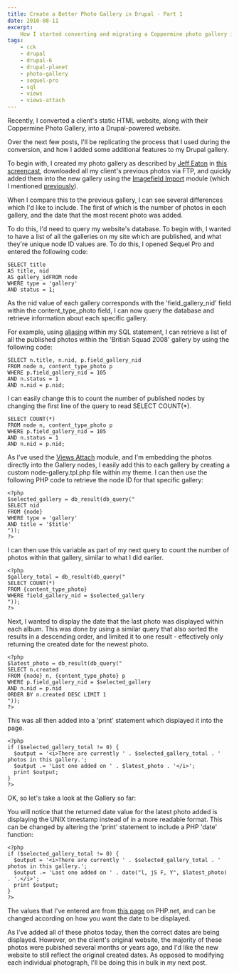 ```yaml
---
title: Create a Better Photo Gallery in Drupal - Part 1
date: 2010-08-11
excerpt:
    How I started converting and migrating a Coppermine photo gallery into Drupal.
tags:
    - cck
    - drupal
    - drupal-6
    - drupal-planet
    - photo-gallery
    - sequel-pro
    - sql
    - views
    - views-attach
---
```


Recently, I converted a client's static HTML website, along with their
Coppermine Photo Gallery, into a Drupal-powered website.

Over the next few posts, I'll be replicating the process that I used during the
conversion, and how I added some additional features to my Drupal gallery.

To begin with, I created my photo gallery as described by
[Jeff Eaton](http://www.lullabot.com/about/team/jeff-eaton) in
[this screencast](http://www.lullabot.com/articles/photo-galleries-views-attach),
downloaded all my client's previous photos via FTP, and quickly added them into
the new gallery using the
[Imagefield Import](http://drupal.org/project/imagefield_import) module (which I
mentioned
[previously](/blog/quickly-import-multiples-images-using-imagefieldimport-module/)).

When I compare this to the previous gallery, I can see several differences which
I'd like to include. The first of which is the number of photos in each gallery,
and the date that the most recent photo was added.

To do this, I'd need to query my website's database. To begin with, I wanted to
have a list of all the galleries on my site which are published, and what
they're unique node ID values are. To do this, I opened Sequel Pro and entered
the following code:

```language-sql
SELECT title
AS title, nid
AS gallery_idFROM node
WHERE type = 'gallery'
AND status = 1;
```

As the nid value of each gallery corresponds with the 'field_gallery_nid' field
within the content_type_photo field, I can now query the database and retrieve
information about each specific gallery.

For example, using [aliasing](http://www.w3schools.com/sql/sql_alias.asp) within
my SQL statement, I can retrieve a list of all the published photos within the
'British Squad 2008' gallery by using the following code:

```language-sql
SELECT n.title, n.nid, p.field_gallery_nid
FROM node n, content_type_photo p
WHERE p.field_gallery_nid = 105
AND n.status = 1
AND n.nid = p.nid;
```

I can easily change this to count the number of published nodes by changing the
first line of the query to read SELECT COUNT(\*).

```language-sql
SELECT COUNT(*)
FROM node n, content_type_photo p
WHERE p.field_gallery_nid = 105
AND n.status = 1
AND n.nid = p.nid;
```

As I've used the [Views Attach](http://drupal.org/project/views_attach) module,
and I'm embedding the photos directly into the Gallery nodes, I easily add this
to each gallery by creating a custom node-gallery.tpl.php file within my theme.
I can then use the following PHP code to retrieve the node ID for that specific
gallery:

```language-php
<?php
$selected_gallery = db_result(db_query("
SELECT nid
FROM {node}
WHERE type = 'gallery'
AND title = '$title'
"));
?>
```

I can then use this variable as part of my next query to count the number of
photos within that gallery, similar to what I did earlier.

```language-php
<?php
$gallery_total = db_result(db_query("
SELECT COUNT(*)
FROM {content_type_photo}
WHERE field_gallery_nid = $selected_gallery
"));
?>
```

Next, I wanted to display the date that the last photo was displayed within each
album. This was done by using a similar query that also sorted the results in a
descending order, and limited it to one result - effectively only returning the
created date for the newest photo.

```language-php
<?php
$latest_photo = db_result(db_query("
SELECT n.created
FROM {node} n, {content_type_photo} p
WHERE p.field_gallery_nid = $selected_gallery
AND n.nid = p.nid
ORDER BY n.created DESC LIMIT 1
"));
?>
```

This was all then added into a 'print' statement which displayed it into the
page.

```language-php
<?php
if ($selected_gallery_total != 0) {
  $output = '<i>There are currently ' . $selected_gallery_total . ' photos in this gallery.';
  $output .= 'Last one added on ' . $latest_photo . '</i>';
  print $output;
}
?>
```

OK, so let's take a look at the Gallery so far:

You will notice that the returned date value for the latest photo added is
displaying the UNIX timestamp instead of in a more readable format. This can be
changed by altering the 'print' statement to include a PHP 'date' function:

```language-php
<?php
if ($selected_gallery_total != 0) {
  $output = '<i>There are currently ' . $selected_gallery_total . ' photos in this gallery.';
  $output .= 'Last one added on ' . date("l, jS F, Y", $latest_photo) . '.</i>';
  print $output;
}
?>
```

The values that I've entered are from
[this page](http://php.net/manual/en/function.date.php) on PHP.net, and can be
changed according on how you want the date to be displayed.

As I've added all of these photos today, then the correct dates are being
displayed. However, on the client's original website, the majority of these
photos were pubished several months or years ago, and I'd like the new website
to still reflect the original created dates. As opposed to modifying each
individual photograph, I'll be doing this in bulk in my next post.
